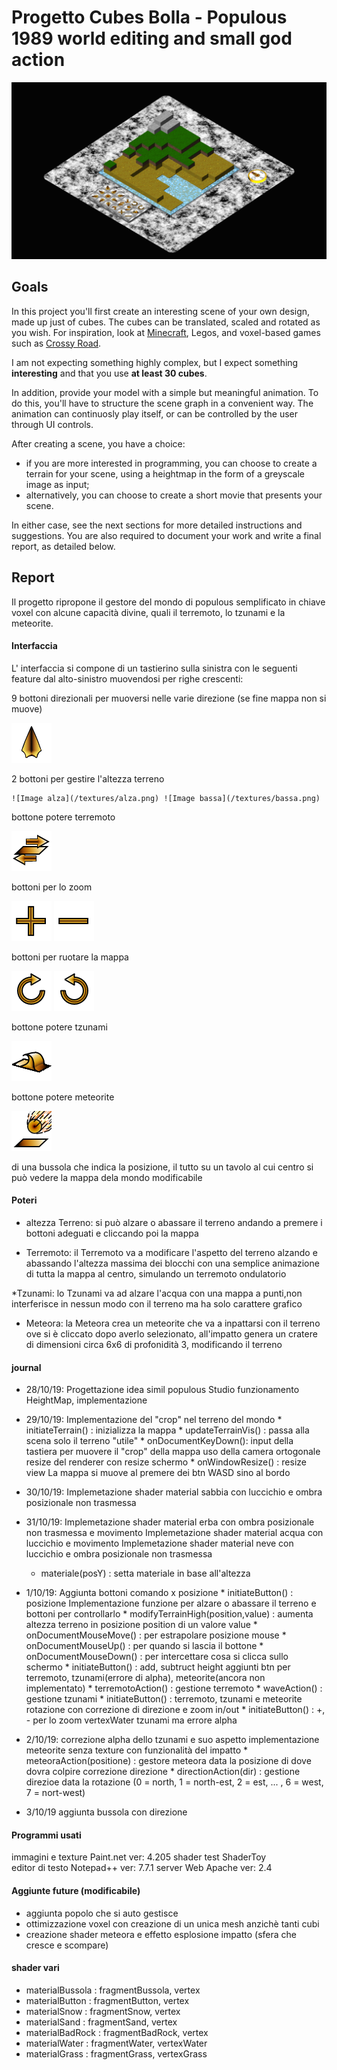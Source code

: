 # Progetto Cubes Bolla - Populous 1989 world editing and small god action
	
![Image Preview](/preview/preview.png)
	
## Goals 
In this project you'll first create an interesting scene of your own design, made up just of cubes. The cubes can be
translated, scaled and rotated as you wish. For inspiration, look at [Minecraft](https://minecraft.net/en-us/), 
Legos, and voxel-based games such as [Crossy Road](http://www.crossyroad.com).

I am not expecting something highly complex, but I expect something **interesting** and that you use **at least 30 cubes**.

In addition, provide your model with a simple but meaningful animation. To do this, you'll have to structure the scene
graph in a convenient way. The animation can continuosly play itself, or can be controlled by the user through UI controls.

After creating a scene, you have a choice:

- if you are more interested in programming, you can choose to create a terrain for your scene, using a heightmap in the
form of a greyscale image as input;
- alternatively, you can choose to create a short movie that presents your scene.

In either case, see the next sections for more detailed instructions and suggestions. You are also required to document your
work and write a final report, as detailed below. 


## Report

Il progetto ripropone il gestore del mondo di populous semplificato in chiave voxel con alcune capacità divine, quali il
terremoto, lo tzunami e la meteorite.

#### Interfaccia

L' interfaccia si compone di un tastierino sulla sinistra con le seguenti feature dal alto-sinistro muovendosi per righe crescenti:
	
9 bottoni direzionali per muoversi nelle varie direzione (se fine mappa non si muove)

![Image arrow](/textures/arrow.png)

2 bottoni per gestire l'altezza terreno

	![Image alza](/textures/alza.png) ![Image bassa](/textures/bassa.png)

bottone potere terremoto

![Image trremoto](/textures/terremoto.png)

bottoni per lo zoom

![Image piu](/textures/piu.png) ![Image meno](/textures/meno.png)

bottoni per ruotare la mappa

![Image Clock](/textures/Clock.png) ![Image AClock](/textures/AClock.png)

bottone potere tzunami

![Image wave](/textures/wave.png)

bottone potere meteorite

![Image meteora](/textures/meterora.png)

di una bussola che indica la posizione, il tutto su un tavolo al cui centro si può vedere la mappa dela mondo modificabile

#### Poteri

* altezza Terreno:
	si può alzare o abassare il terreno andando a premere i bottoni adeguati e cliccando poi la mappa

* Terremoto:
	il Terremoto va a modificare l'aspetto del terreno alzando e abassando l'altezza massima dei blocchi con una semplice 
	animazione di tutta la mappa al centro, simulando un terremoto ondulatorio

*Tzunami:
	lo Tzunami va ad alzare l'acqua con una mappa a punti,non interferisce in nessun modo con il terreno ma ha solo
	carattere grafico

* Meteora:
	la Meteora crea un meteorite che va a inpattarsi con il terreno ove si è cliccato dopo averlo selezionato, all'impatto
	genera un cratere di dimensioni circa 6x6 di profonidità 3, modificando il terreno

#### journal

* 28/10/19:
	Progettazione idea simil populous
	Studio funzionamento HeightMap, implementazione
	
* 29/10/19:
	Implementazione del "crop" nel terreno del mondo
		* initiateTerrain()  :  inizializza la mappa
		* updateTerrainVis() :  passa alla scena solo il terreno "utile"
		* onDocumentKeyDown():  input della tastiera per muovere il "crop" della mappa
	uso della camera ortogonale 
	resize del renderer con resize schermo
		* onWindowResize()   : resize view
	La mappa si muove al premere dei btn WASD sino al bordo

* 30/10/19:
	Implemetazione shader material sabbia
		con luccichio e ombra posizionale non trasmessa

* 31/10/19:
	Implemetazione shader material erba
		con ombra posizionale non trasmessa e movimento
	Implemetazione shader material acqua
		con luccichio e movimento
	Implemetazione shader material neve
		con luccichio e ombra posizionale non trasmessa
	*  materiale(posY) : setta materiale in base all'altezza

* 1/10/19:
	Aggiunta bottoni comando x posizione
		* initiateButton() : posizione
	Implementazione funzione per alzare o abassare il terreno e bottoni per controllarlo
		* modifyTerrainHigh(position,value) : aumenta altezza terreno in posizione position di un valore value
		* onDocumentMouseMove()	: per estrapolare posizione mouse
		* onDocumentMouseUp()   : per quando si lascia il bottone
		* onDocumentMouseDown() : per intercettare cosa si clicca sullo schermo
		* initiateButton()		: add, subtruct height
	aggiunti btn per terremoto, tzunami(errore di alpha), meteorite(ancora non implementato)
		* terremotoAction()	: gestione terremoto
		* waveAction()		: gestione tzunami
		* initiateButton()  : terremoto, tzunami e meteorite
	rotazione con correzione di direzione e zoom in/out
		* initiateButton()  : +, - per lo zoom
	vertexWater  tzunami ma errore alpha
		
	
* 2/10/19:
	correzione alpha dello tzunami e suo aspetto
	implementazione meteorite senza texture con funzionalità del impatto
		* meteoraAction(positione) : gestore meteora data la posizione di dove dovra colpire
	correzione direzione 
		* directionAction(dir) : gestione direzioe data la rotazione (0 = north, 1 = north-est, 2 = est, ... , 6 = west, 7 = nort-west)
				
* 3/10/19
	aggiunta bussola con direzione
	
#### Programmi usati

immagini e texture Paint.net ver: 4.205
shader test ShaderToy	
editor di testo Notepad++ ver: 7.7.1
server Web Apache ver: 2.4

#### Aggiunte future (modificabile)

* aggiunta popolo che si auto gestisce
* ottimizzazione voxel con creazione di un unica mesh anzichè tanti cubi
* creazione shader meteora e effetto esplosione impatto (sfera che cresce e scompare)


#### shader vari

* materialBussola 	: fragmentBussola, 	vertex			
* materialButton 	: fragmentButton,	vertex
* materialSnow  	: fragmentSnow, 	vertex
* materialSand		: fragmentSand, 	vertex
* materialBadRock	: fragmentBadRock, 	vertex
* materialWater		: fragmentWater, 	vertexWater
* materialGrass		: fragmentGrass, 	vertexGrass